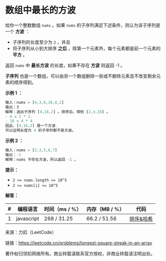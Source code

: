 # 数组中最长的方波

给你一个整数数组 `nums` 。如果 `nums` 的子序列满足下述条件，则认为该子序列是一个 **方波** ：

- 子序列的长度至少为 `2` ，并且
- 将子序列从小到大排序 **之后** ，除第一个元素外，每个元素都是前一个元素的 **平方** 。

返回 `nums` 中 **最长方波** 的长度，如果不存在 **方波** 则返回 -1 。

**子序列** 也是一个数组，可以由另一个数组删除一些或不删除元素且不改变剩余元素的顺序得到。

**示例 1 ：**

``` javascript
输入：nums = [4,3,6,16,8,2]
输出：3
解释：选出子序列 [4,16,2] 。排序后，得到 [2,4,16] 。
- 4 = 2 * 2.
- 16 = 4 * 4.
因此，[4,16,2] 是一个方波.
可以证明长度为 4 的子序列都不是方波。
```

**示例 2 ：**

``` javascript
输入：nums = [2,3,5,6,7]
输出：-1
解释：nums 不存在方波，所以返回 -1 。
```

**提示：**

- `2 <= nums.length <= 10^5`
- `2 <= nums[i] <= 10^5`

**解答：**

**#**|**编程语言**|**时间（ms / %）**|**内存（MB / %）**|**代码**
--|--|--|--|--
1|javascript|268 / 31.25|66.2 / 51.56|[排序&哈希](./javascript/ac_v1.js)

来源：力扣（LeetCode）

链接：https://leetcode.cn/problems/longest-square-streak-in-an-array

著作权归领扣网络所有。商业转载请联系官方授权，非商业转载请注明出处。
